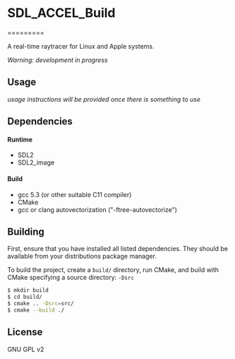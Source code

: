 # SDL_ACCEL_Build
=========

A real-time raytracer for Linux and Apple systems.

*Warning: development in progress*

Usage
-----

*usage instructions will be provided once there is something to use*


Dependencies
------------

#### Runtime

+ SDL2
+ SDL2_image

#### Build

+ gcc 5.3 (or other suitable C11 compiler)
+ CMake
+ gcc or clang autovectorization ("-ftree-autovectorize")


Building
--------

First, ensure that you have installed all listed dependencies. They should be available from your distributions package manager.

To build the project, create a `build/` directory, run CMake, and build with CMake specifying a source directory: `-Dsrc` 

```sh
$ mkdir build
$ cd build/
$ cmake .. -Dsrc=src/
$ cmake --build ./
```

License
-------

GNU GPL v2
